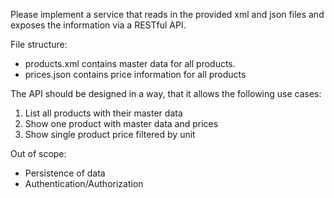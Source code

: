 Please implement a service that reads in the provided xml and json files and exposes the information via a RESTful API.

File structure:
- products.xml contains master data for all products.
- prices.json contains price information for all products

The API should be designed in a way, that it allows the following use cases:
1. List all products with their master data
2. Show one product with master data and prices
3. Show single product price filtered by unit

Out of scope:
- Persistence of data
- Authentication/Authorization